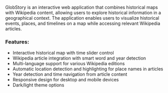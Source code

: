 GlobStory is an interactive web application that combines historical maps with Wikipedia content, allowing users to explore historical information in a geographical context. The application enables users to visualize historical events, places, and timelines on a map while accessing relevant Wikipedia articles.

### Features:

- Interactive historical map with time slider control
- Wikipedia article integration with smart word and year detection
- Multi-language support for various Wikipedia editions
- Automatic location detection and highlighting for place names in articles
- Year detection and time navigation from article content
- Responsive design for desktop and mobile devices
- Dark/light theme options
